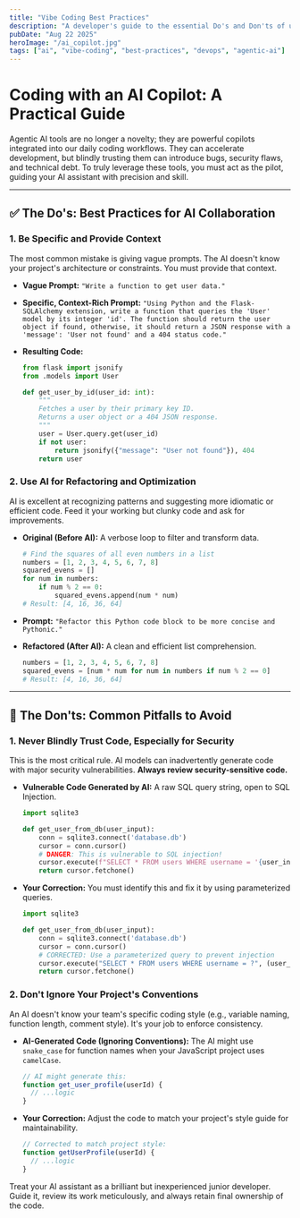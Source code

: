 ```yaml
---
title: "Vibe Coding Best Practices"
description: "A developer's guide to the essential Do's and Don'ts of using agentic AI tools for coding, with real-world code examples."
pubDate: "Aug 22 2025"
heroImage: "/ai_copilot.jpg"
tags: ["ai", "vibe-coding", "best-practices", "devops", "agentic-ai"]
---
```


# Coding with an AI Copilot: A Practical Guide

Agentic AI tools are no longer a novelty; they are powerful copilots integrated into our daily coding workflows. They can accelerate development, but blindly trusting them can introduce bugs, security flaws, and technical debt. To truly leverage these tools, you must act as the pilot, guiding your AI assistant with precision and skill.

---

## ✅ The Do's: Best Practices for AI Collaboration

### 1. Be Specific and Provide Context

The most common mistake is giving vague prompts. The AI doesn't know your project's architecture or constraints. You must provide that context.

* **Vague Prompt:**
    `"Write a function to get user data."`

* **Specific, Context-Rich Prompt:**
    `"Using Python and the Flask-SQLAlchemy extension, write a function that queries the 'User' model by its integer 'id'. The function should return the user object if found, otherwise, it should return a JSON response with a 'message': 'User not found' and a 404 status code."`

* **Resulting Code:**

    ```python
    from flask import jsonify
    from .models import User

    def get_user_by_id(user_id: int):
        """
        Fetches a user by their primary key ID.
        Returns a user object or a 404 JSON response.
        """
        user = User.query.get(user_id)
        if not user:
            return jsonify({"message": "User not found"}), 404
        return user
    ```

### 2. Use AI for Refactoring and Optimization

AI is excellent at recognizing patterns and suggesting more idiomatic or efficient code. Feed it your working but clunky code and ask for improvements.

* **Original (Before AI):** A verbose loop to filter and transform data.

    ```python
    # Find the squares of all even numbers in a list
    numbers = [1, 2, 3, 4, 5, 6, 7, 8]
    squared_evens = []
    for num in numbers:
        if num % 2 == 0:
            squared_evens.append(num * num)
    # Result: [4, 16, 36, 64]
    ```

* **Prompt:** `"Refactor this Python code block to be more concise and Pythonic."`

* **Refactored (After AI):** A clean and efficient list comprehension.

    ```python
    numbers = [1, 2, 3, 4, 5, 6, 7, 8]
    squared_evens = [num * num for num in numbers if num % 2 == 0]
    # Result: [4, 16, 36, 64]
    ```

---

## 🚫 The Don'ts: Common Pitfalls to Avoid

### 1. Never Blindly Trust Code, Especially for Security

This is the most critical rule. AI models can inadvertently generate code with major security vulnerabilities. **Always review security-sensitive code.**

* **Vulnerable Code Generated by AI:** A raw SQL query string, open to SQL Injection.

    ```python
    import sqlite3

    def get_user_from_db(user_input):
        conn = sqlite3.connect('database.db')
        cursor = conn.cursor()
        # DANGER: This is vulnerable to SQL injection!
        cursor.execute(f"SELECT * FROM users WHERE username = '{user_input}'")
        return cursor.fetchone()
    ```

* **Your Correction:** You must identify this and fix it by using parameterized queries.

    ```python
    import sqlite3

    def get_user_from_db(user_input):
        conn = sqlite3.connect('database.db')
        cursor = conn.cursor()
        # CORRECTED: Use a parameterized query to prevent injection
        cursor.execute("SELECT * FROM users WHERE username = ?", (user_input,))
        return cursor.fetchone()
    ```

### 2. Don't Ignore Your Project's Conventions

An AI doesn't know your team's specific coding style (e.g., variable naming, function length, comment style). It's your job to enforce consistency.

* **AI-Generated Code (Ignoring Conventions):** The AI might use `snake_case` for function names when your JavaScript project uses `camelCase`.

    ```javascript
    // AI might generate this:
    function get_user_profile(userId) {
      // ...logic
    }
    ```

* **Your Correction:** Adjust the code to match your project's style guide for maintainability.

    ```javascript
    // Corrected to match project style:
    function getUserProfile(userId) {
      // ...logic
    }
    ```

Treat your AI assistant as a brilliant but inexperienced junior developer. Guide it, review its work meticulously, and always retain final ownership of the code.
